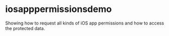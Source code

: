 # iosapppermissionsdemo
Showing how to request all kinds of iOS app permissions and how to access the protected data.
